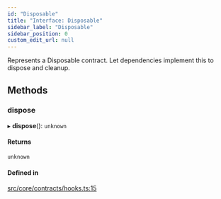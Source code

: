 ```yaml
---
id: "Disposable"
title: "Interface: Disposable"
sidebar_label: "Disposable"
sidebar_position: 0
custom_edit_url: null
---
```


Represents a Disposable contract.
Let dependencies implement this to dispose and cleanup.

## Methods

### dispose

▸ **dispose**(): `unknown`

#### Returns

`unknown`

#### Defined in

[src/core/contracts/hooks.ts:15](https://github.com/sern-handler/handler/blob/2106522/src/core/contracts/hooks.ts#L15)

